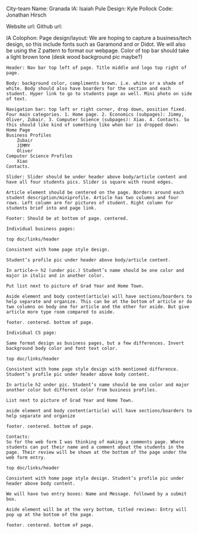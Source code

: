 City-team Name: Granada
IA: Isaiah Pule
Design: Kyle Pollock
Code: Jonathan Hirsch

Website url: 
Github url:

IA Colophon: 
	Page design/layout: 
	We are hoping to capture a business/tech design, so this include fonts such as Garamond and or Didot. We will also be using the Z pattern to format our webpage. Color of top bar should take a light brown tone (desk wood background pic maybe?) 

	Header: Nav bar top left of page. Title middle and logo top right of page.

	Body: background color, compliments brown. i.e. white or a shade of white. Body should also have boarders for the section and each student. Hyper link to go to students page as well. Mini photo on side of text. 

	Navigation bar: top left or right corner, drop down, position fixed. Four main categories. 1. Home page. 2. Economics (subpages): Jimmy, Oliver, Zubair. 3. Computer Science (subpages): Xiao. 4. Contacts. So this should like kind of something like when bar is dropped down:
	Home Page
	Business Profiles
		Zubair
		JIMMY
		Oliver
	Computer Science Profiles
		Xiao
	Contacts. 

	Slider: Slider should be under header above body/article content and have all four students pics. Slider is square with round edges. 

	Article element should be centered on the page. Borders around each student description/miniprofile. Article has two columns and four rows. Left column are for pictures of student. Right column for students brief into and page link.

	Footer: Should be at bottom of page. centered. 

	Individual business pages: 

	top doc/links/header

	Consistent with home page style design.

	Student’s profile pic under header above body/article content. 

	In article—> h2 (under pic.) Student’s name should be one color and major in italic and in another color. 

	Put list next to picture of Grad Year and Home Town.

	Aside element and body content(article) will have sections/boarders to help separate and organize. This can be at the bottom of article or do two columns on body one for article and the other for aside. But give article more type room compared to aside. 

	footer. centered. bottom of page. 

	Individual CS page:

	Same format design as business pages, but a few differences. Invert background body color and font text color. 

	top doc/links/header

	Consistent with home page style design with mentioned difference. Student’s profile pic under header above body content. 

	In article h2 under pic. Student’s name should be one color and major another color but different color from business profiles. 

	List next to picture of Grad Year and Home Town.

	aside element and body content(article) will have sections/boarders to help separate and organize

	footer. centered. bottom of page. 

	Contacts: 
	So for the web form I was thinking of making a comments page. Where students can put their name and a comment about the students in the page. Their review will be shown at the bottom of the page under the web form entry. 

	top doc/links/header

	Consistent with home page style design. Student’s profile pic under header above body content. 

	We will have two entry boxes: Name and Message. followed by a submit box. 

	Aside element will be at the very bottom, titled reviews: Entry will pop up at the bottom of the page. 

	footer. centered. bottom of page.



